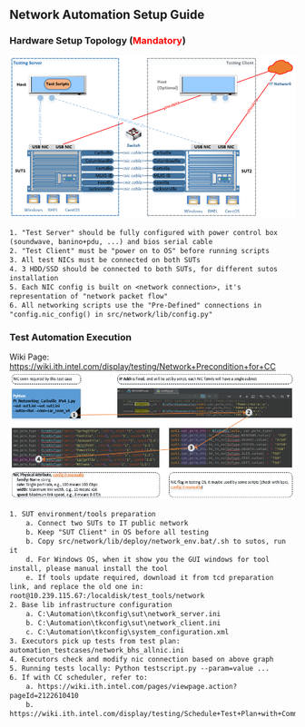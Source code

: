 ## Network Automation Setup Guide

### Hardware Setup Topology (<font color=red>Mandatory</font>)
![](../../readme_support_docs/toolkit/network/nic_conn2.png)
```text
1. "Test Server" should be fully configured with power control box (soundwave, banino+pdu, ...) and bios serial cable
2. "Test Client" must be "power on to OS" before running scripts
3. All test NICs must be connected on both SUTs
4. 3 HDD/SSD should be connected to both SUTs, for different sutos installation
5. Each NIC config is built on <network connection>, it's representation of "network packet flow"
6. All networking scripts use the "Pre-Defined" connections in "config.nic_config() in src/network/lib/config.py"
```


### Test Automation Execution
Wiki Page: https://wiki.ith.intel.com/display/testing/Network+Precondition+for+CC
![](../../readme_support_docs/toolkit/network/nic_cfg.png)
```text
1. SUT environment/tools preparation
    a. Connect two SUTs to IT public network
    b. Keep "SUT Client" in OS before all testing
    b. Copy src/network/lib/deploy/network_env.bat/.sh to sutos, run it
    d. For Windows OS, when it show you the GUI windows for tool install, please manual install the tool
    e. If tools update required, download it from tcd preparation link, and replace the old one in: root@10.239.115.67:/localdisk/test_tools/network
2. Base lib infrastructure configuration
    a. C:\Automation\tkconfig\sut\network_server.ini 
    b. C:\Automation\tkconfig\sut\network_client.ini
    c. C:\Automation\tkconfig\system_configuration.xml
3. Executors pick up tests from test plan: automation_testcases/network_bhs_allnic.ini
4. Executors check and modify nic connection based on above graph
5. Running tests locally: Python testscript.py --param=value ...
6. If with CC scheduler, refer to:  
    a. https://wiki.ith.intel.com/pages/viewpage.action?pageId=2122610410
    b. https://wiki.ith.intel.com/display/testing/Schedule+Test+Plan+with+Command+Center
```
